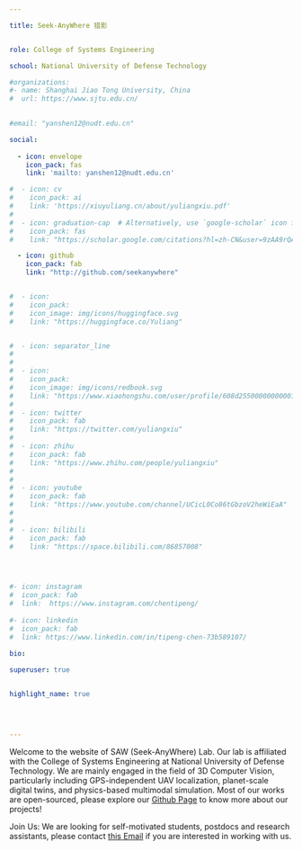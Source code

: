 ```yaml
---

title: Seek-AnyWhere 猎影


role: College of Systems Engineering

school: National University of Defense Technology

#organizations:
#- name: Shanghai Jiao Tong University, China
#  url: https://www.sjtu.edu.cn/
  

#email: "yanshen12@nudt.edu.cn"

social:
  
  - icon: envelope
    icon_pack: fas
    link: 'mailto: yanshen12@nudt.edu.cn'

#  - icon: cv
#    icon_pack: ai
#    link: 'https://xiuyuliang.cn/about/yuliangxiu.pdf'
#    
#  - icon: graduation-cap  # Alternatively, use `google-scholar` icon from `ai` icon pack
#    icon_pack: fas
#    link: "https://scholar.google.com/citations?hl=zh-CN&user=9zAA9rQAAAAJ"

  - icon: github
    icon_pack: fab
    link: "http://github.com/seekanywhere"


#  - icon:
#    icon_pack:
#    icon_image: img/icons/huggingface.svg
#    link: "https://huggingface.co/Yuliang"


#  - icon: separator_line
#
#  
#  - icon:
#    icon_pack:
#    icon_image: img/icons/redbook.svg
#    link: "https://www.xiaohongshu.com/user/profile/608d2550000000000101e726"
#
#  - icon: twitter
#    icon_pack: fab
#    link: "https://twitter.com/yuliangxiu"   
#    
#  - icon: zhihu
#    icon_pack: fab
#    link: "https://www.zhihu.com/people/yuliangxiu"
#
#      
#  - icon: youtube
#    icon_pack: fab
#    link: "https://www.youtube.com/channel/UCicL0Co86tGbzoV2heWiEaA"
#
#       
#  - icon: bilibili
#    icon_pack: fab
#    link: "https://space.bilibili.com/86857008"

  


#- icon: instagram
#  icon_pack: fab
#  link:  https://www.instagram.com/chentipeng/
  
#- icon: linkedin
#  icon_pack: fab
#  link: https://www.linkedin.com/in/tipeng-chen-73b589107/
    
bio:

superuser: true


highlight_name: true


    

---
```



Welcome to the website of SAW (Seek-AnyWhere) Lab​. Our lab is affiliated with the College of Systems Engineering at National University of Defense Technology. We are mainly engaged in the field of 3D Computer Vision, particularly including GPS-independent UAV localization, planet-scale digital twins, and physics-based multimodal simulation. Most of our works are open-sourced, please explore our [Github Page](http://github.com/seekanywhere) to know more about our projects!

Join Us:​​ We are looking for self-motivated students, postdocs and research assistants, please contact [this Email](mailto:yanshen12@nudt.edu.cn) if you are interested in working with us.

